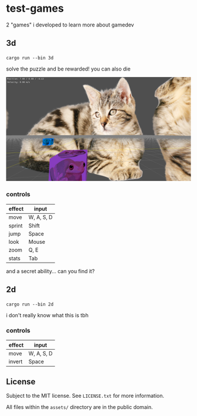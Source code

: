 # test-games

2 "games" i developed to learn more about gamedev

## 3d

`cargo run --bin 3d`

solve the puzzle and be rewarded! you can also die

![Screenshot](screenshot.png "cat and frog")

### controls

| effect | input      |
| ------ | ---------- |
| move   | W, A, S, D |
| sprint | Shift      |
| jump   | Space      |
| look   | Mouse      |
| zoom   | Q, E       |
| stats  | Tab        |

and a secret ability... can you find it?

## 2d

`cargo run --bin 2d`

i don't really know what this is tbh

### controls

| effect | input      |
| ------ | ---------- |
| move   | W, A, S, D |
| invert | Space      |


## License

Subject to the MIT license. See `LICENSE.txt` for more information.

All files within the `assets/` directory are in the public domain.
